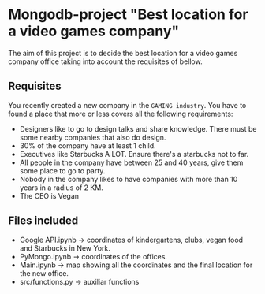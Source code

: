 # Mongodb-project "Best location for a video games company"

The aim of this project is to decide the best location for a video games company office taking into account the requisites of bellow.  

## Requisites

You recently created a new company in the `GAMING industry`. You have to found a place that more or less covers all the following requirements:  

- Designers like to go to design talks and share knowledge. There must be some nearby companies that also do design.  
- 30% of the company have at least 1 child.  
- Executives like Starbucks A LOT. Ensure there's a starbucks not to far.  
- All people in the company have between 25 and 40 years, give them some place to go to party.  
- Nobody in the company likes to have companies with more than 10 years in a radius of 2 KM.  
- The CEO is Vegan  

## Files included

- Google API.ipynb -> coordinates of kindergartens, clubs, vegan food and Starbucks in New York.  
- PyMongo.ipynb -> coordinates of the offices.  
- Main.ipynb ->  map showing all the coordinates and the final location for the new office.
- src/functions.py -> auxiliar functions
​
